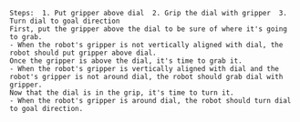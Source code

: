 
    Steps:  1. Put gripper above dial  2. Grip the dial with gripper  3. Turn dial to goal direction 
    First, put the gripper above the dial to be sure of where it's going to grab.
    - When the robot's gripper is not vertically aligned with dial, the robot should put gripper above dial.
    Once the gripper is above the dial, it's time to grab it.
    - When the robot's gripper is vertically aligned with dial and the robot's gripper is not around dial, the robot should grab dial with gripper. 
    Now that the dial is in the grip, it's time to turn it.
    - When the robot's gripper is around dial, the robot should turn dial to goal direction.